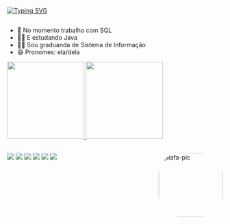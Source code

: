 [![Typing SVG](https://readme-typing-svg.herokuapp.com/?color=40e0d0&size=30&center=true&vCenter=true&width=600&lines=OLÁ,+SOU+GABRIELLA+COTTA+X%29)](https://git.io/typing-svg)
##

- 🐸 No momento trabalho com SQL
- 👨‍💻 E estudando Java
- 👩‍🎓 Sou graduanda de Sistema de Informação
- 😄 Pronomes: ela/dela

<div>
 <a href="https://github.com/gabycotta">
  <img height="180em" src="https://github-readme-stats.vercel.app/api?username=gabycotta&show_icons=true&theme=dark&include_all_commits=true&count_private=true"/>
  <img height="180em" src="https://github-readme-stats.vercel.app/api/top-langs/?username=gabycotta&layout=compact&langs_count=7&theme=dark"/>
    </div>
  <img align="right" alt="Rafa-pic" height="150" style="border-radius:50px;" src="https://media.tenor.com/HlGK9_gwuV8AAAAC/legend-o-zelda-link.gif">
</div>
    
  ##
  
  <div> 
   <a href="https://wa.me/5531991647428?text=Te%20achei%20pelo%20Github!" target="_blank"><img src="https://img.shields.io/badge/WhatsApp-25D366?style=for-the-badge&logo=whatsapp&logoColor=white" target="_blank"></a>  
  <a href="https://www.youtube.com/channel/UCxad3bWeCh4LG1RO3dd-SQg" target="_blank"><img src="https://img.shields.io/badge/YouTube-FF0000?style=for-the-badge&logo=youtube&logoColor=white" target="_blank"></a>
  <a href="https://t.me/GabyCocotta" target="_blank"><img src="https://img.shields.io/badge/Telegram-2CA5E0?style=for-the-badge&logo=telegram&logoColor=white" target="_blank"></a> 
 <a href="https://discord.gg/cCPgU5wxVJ" target="_blank"><img src="https://img.shields.io/badge/Discord-7289DA?style=for-the-badge&logo=discord&logoColor=white" target="_blank"></a> 
  <a href = "mailto:gabycotta15@gmail.com"><img src="https://img.shields.io/badge/-Gmail-%23333?style=for-the-badge&logo=gmail&logoColor=white" target="_blank"></a>
  <a href="https://www.linkedin.com/in/gabriella-cotta-/" target="_blank"><img src="https://img.shields.io/badge/-LinkedIn-%230077B5?style=for-the-badge&logo=linkedin&logoColor=white" target="_blank"></a> 
         
 
  </div>

